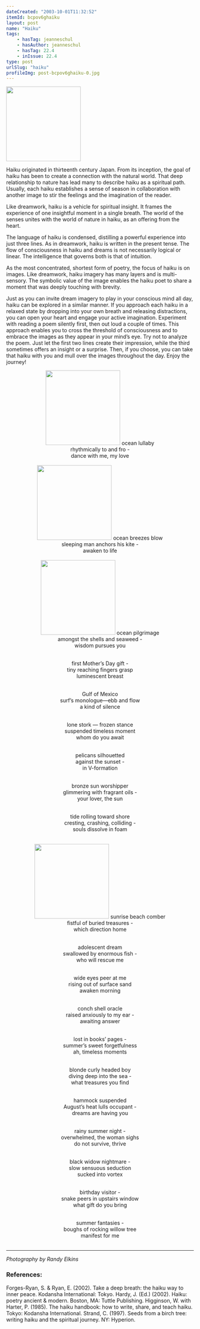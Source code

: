 ```yaml
---
dateCreated: "2003-10-01T11:32:52"
itemId: bcpov6ghaiku
layout: post
name: "Haiku"
tags:
    - hasTag: jeanneschul
    - hasAuthor: jeanneschul
    - hasTag: 22.4
    - inIssue: 22.4
type: post
urlSlug: "haiku"
profileImg: post-bcpov6ghaiku-0.jpg
---
```


<img src="../images/post-bcpov6ghaiku-0.jpg" width="200px" height="auto"/>

Haiku originated in thirteenth century Japan. From its inception, the goal of haiku has been to create a connection with the natural world. That deep relationship to nature has lead many to describe haiku as a spiritual path. Usually, each haiku establishes a sense of season in collaboration with another image to stir the feelings and the imagination of the reader.

Like dreamwork, haiku is a vehicle for spiritual insight. It frames the experience of one insightful moment in a single breath. The world of the senses unites with the world of nature in haiku, as an offering from the heart.

The language of haiku is condensed, distilling a powerful experience into just three lines. As in dreamwork, haiku is written in the present tense. The flow of consciousness in haiku and dreams is not necessarily logical or linear. The intelligence that governs both is that of intuition.

As the most concentrated, shortest form of poetry, the focus of haiku is on images. Like dreamwork, haiku imagery has many layers and is multi-sensory. The symbolic value of the image enables the haiku poet to share a moment that was deeply touching with brevity.

Just as you can invite dream imagery to play in your conscious mind all day, haiku can be explored in a similar manner. If you approach each haiku in a relaxed state by dropping into your own breath and releasing distractions, you can open your heart and engage your active imagination. Experiment with reading a poem silently first, then out loud a couple of times. This approach enables you to cross the threshold of consciousness and to embrace the images as they appear in your mind’s eye. Try not to analyze the poem. Just let the first two lines create their impression, while the third sometimes offers an insight or a surprise. Then, if you choose, you can take that haiku with you and mull over the images throughout the day. Enjoy the journey!

<div style="text-align: center">
<img src="../images/post-bcpov6ghaiku-1.jpg" width="200px" height="auto"/>
ocean lullaby<br>rhythmically to and fro -<br>dance with me, my love<br><br>

<img src="../images/post-bcpov6ghaiku-2.jpg" width="200px" height="auto"/>
ocean breezes blow<br>sleeping man anchors his kite -<br>awaken to life<br><br>

<img src="../images/post-bcpov6ghaiku-3.jpg" width="200px" height="auto"/>
ocean pilgrimage<br>amongst the shells and seaweed -<br>wisdom pursues you<br><br>

first Mother’s Day gift -<br>tiny reaching fingers grasp<br>luminescent breast<br><br>

Gulf of Mexico<br>surf’s monologue—ebb and flow<br>a kind of silence<br><br>

lone stork — frozen stance<br>suspended timeless moment<br>whom do you await<br><br>

pelicans silhouetted<br>against the sunset -<br>in V-formation<br><br>

bronze sun worshipper<br>glimmering with fragrant oils -<br>your lover, the sun<br><br>

tide rolling toward shore<br>cresting, crashing, colliding -<br>souls dissolve in foam<br><br>

<img src="../images/post-bcpov6ghaiku-4.jpg" width="200px" height="auto"/>
sunrise beach comber<br>fistful of buried treasures -<br>which direction home<br><br>

adolescent dream<br>swallowed by enormous fish -<br>who will rescue me<br><br>

wide eyes peer at me<br>rising out of surface sand<br>awaken morning<br><br>

conch shell oracle<br>raised anxiously to my ear -<br>awaiting answer<br><br>

lost in books’ pages -<br>summer’s sweet forgetfulness<br>ah, timeless moments<br><br>

blonde curly headed boy<br>diving deep into the sea -<br>what treasures you find<br><br>

hammock suspended<br>August’s heat lulls occupant -<br>dreams are having you<br><br>

rainy summer night -<br>overwhelmed, the woman sighs<br>do not survive, thrive<br><br>

black widow nightmare -<br>slow sensuous seduction<br>sucked into vortex<br><br>

birthday visitor -<br>snake peers in upstairs window<br>what gift do you bring<br><br>

summer fantasies -<br>boughs of rocking willow tree<br>manifest for me<br><br>

</div>

<hr/>

_Photography by Randy Elkins_

### References:

Forges-Ryan, S. & Ryan, E. (2002). Take a deep breath: the haiku way to inner peace. Kodansha International: Tokyo.
Hardy, J. (Ed.) (2002). Haiku: poetry ancient & modern. Boston, MA: Tuttle Publishing.
Higginson, W. with Harter, P. (1985). The haiku handbook: how to write, share, and teach haiku. Tokyo: Kodansha International.
Strand, C. (1997). Seeds from a birch tree: writing haiku and the spiritual journey. NY: Hyperion.
